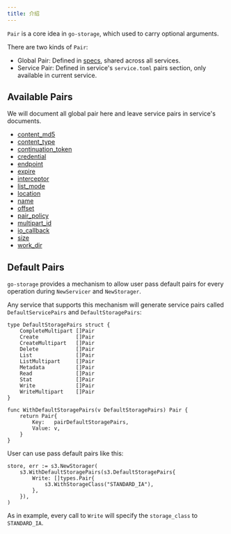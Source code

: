 ```yaml
---
title: 介绍
---
```


`Pair` is a core idea in `go-storage`, which used to carry optional arguments.

There are two kinds of `Pair`:

- Global Pair: Defined in [specs](https://github.com/aos-dev/specs/blob/master/definitions/pairs.toml), shared across all services.
- Service Pair: Defined in service's `service.toml` pairs section, only available in current service.

## Available Pairs

We will document all global pair here and leave service pairs in service's documents.

- [content_md5](./content_md5/)
- [content_type](./content_type/)
- [continuation_token](./continuation_token/)
- [credential](./credential/)
- [endpoint](./endpoint/)
- [expire](./expire/)
- [interceptor](./interceptor/)
- [list_mode](./list_mode/)
- [location](./location/)
- [name](./name/)
- [offset](./offset/)
- [pair_policy](./pair_policy/)
- [multipart_id](./multipart_id/)
- [io_callback](./io_callback/)
- [size](./size/)
- [work_dir](./work_dir/)

## Default Pairs

`go-storage` provides a mechanism to allow user pass default pairs for every operation during `NewServicer` and `NewStorager`.

Any service that supports this mechanism will generate service pairs called  `DefaultServicePairs` and `DefaultStoragePairs`:

```golang
type DefaultStoragePairs struct {
    CompleteMultipart []Pair
    Create            []Pair
    CreateMultipart   []Pair
    Delete            []Pair
    List              []Pair
    ListMultipart     []Pair
    Metadata          []Pair
    Read              []Pair
    Stat              []Pair
    Write             []Pair
    WriteMultipart    []Pair
}

func WithDefaultStoragePairs(v DefaultStoragePairs) Pair {
    return Pair{
        Key:   pairDefaultStoragePairs,
        Value: v,
    }
}
```

User can use pass default pairs like this:

```golang
store, err := s3.NewStorager(
    s3.WithDefaultStoragePairs(s3.DefaultStoragePairs{
        Write: []types.Pair{
            s3.WithStorageClass("STANDARD_IA"),
        },
    }),
)
```

As in example, every call to `Write` will specify the `storage_class` to `STANDARD_IA`.